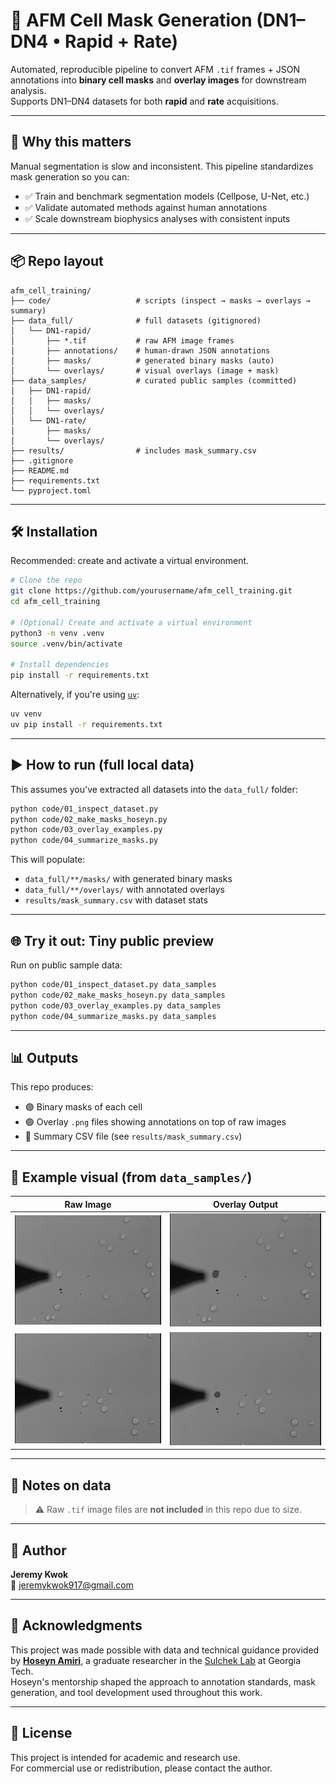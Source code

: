 # 🚀 AFM Cell Mask Generation (DN1–DN4 • Rapid + Rate)

Automated, reproducible pipeline to convert AFM `.tif` frames + JSON annotations into **binary cell masks** and **overlay images** for downstream analysis.  
Supports DN1–DN4 datasets for both **rapid** and **rate** acquisitions.

---

## 🧠 Why this matters

Manual segmentation is slow and inconsistent. This pipeline standardizes mask generation so you can:

- ✅ Train and benchmark segmentation models (Cellpose, U-Net, etc.)
- ✅ Validate automated methods against human annotations
- ✅ Scale downstream biophysics analyses with consistent inputs

---

## 📦 Repo layout

```
afm_cell_training/
├── code/                   # scripts (inspect → masks → overlays → summary)
├── data_full/              # full datasets (gitignored)
│   └── DN1-rapid/
│       ├── *.tif           # raw AFM image frames
│       ├── annotations/    # human-drawn JSON annotations
│       ├── masks/          # generated binary masks (auto)
│       └── overlays/       # visual overlays (image + mask)
├── data_samples/           # curated public samples (committed)
│   ├── DN1-rapid/
│   │   ├── masks/
│   │   └── overlays/
│   └── DN1-rate/
│       ├── masks/
│       └── overlays/
├── results/                # includes mask_summary.csv
├── .gitignore
├── README.md
├── requirements.txt
└── pyproject.toml
```

---

## 🛠️ Installation

Recommended: create and activate a virtual environment.

```bash
# Clone the repo
git clone https://github.com/yourusername/afm_cell_training.git
cd afm_cell_training

# (Optional) Create and activate a virtual environment
python3 -m venv .venv
source .venv/bin/activate

# Install dependencies
pip install -r requirements.txt
```

Alternatively, if you're using [`uv`](https://github.com/astral-sh/uv):

```bash
uv venv
uv pip install -r requirements.txt
```

---

## ▶️ How to run (full local data)

This assumes you've extracted all datasets into the `data_full/` folder:

```bash
python code/01_inspect_dataset.py
python code/02_make_masks_hoseyn.py
python code/03_overlay_examples.py
python code/04_summarize_masks.py
```

This will populate:

- `data_full/**/masks/` with generated binary masks  
- `data_full/**/overlays/` with annotated overlays  
- `results/mask_summary.csv` with dataset stats

---

## 🌐 Try it out: Tiny public preview

Run on public sample data:

```bash
python code/01_inspect_dataset.py data_samples
python code/02_make_masks_hoseyn.py data_samples
python code/03_overlay_examples.py data_samples
python code/04_summarize_masks.py data_samples
```

---

## 📊 Outputs

This repo produces:

- 🟣 Binary masks of each cell
- 🟢 Overlay `.png` files showing annotations on top of raw images
- 📄 Summary CSV file (see `results/mask_summary.csv`)

---

## 🧪 Example visual (from `data_samples/`)

| Raw Image | Overlay Output |
|-----------|----------------|
| ![raw](data_samples/DN1-rapid/cell01meas0000.png) | ![overlay](data_samples/DN1-rapid/overlays/cell01meas0000_overlay.png) |
| ![raw](data_samples/DN1-rate/cell01meas0000.png) | ![overlay](data_samples/DN1-rate/overlays/cell01meas0000_overlay.png) |
---

## 📁 Notes on data

> ⚠️ Raw `.tif` image files are **not included** in this repo due to size.

---

## 👤 Author

**Jeremy Kwok**  
📧 [jeremykwok917@gmail.com](mailto:jeremykwok917@gmail.com)

---

## 🙏 Acknowledgments

This project was made possible with data and technical guidance provided by [**Hoseyn Amiri**](https://www.sulchek2.gatech.edu/people/graduate/hoseyn-amiri/), a graduate researcher in the [Sulchek Lab](https://www.sulchek2.gatech.edu/) at Georgia Tech.  
Hoseyn's mentorship shaped the approach to annotation standards, mask generation, and tool development used throughout this work.

---

## 📄 License

This project is intended for academic and research use.  
For commercial use or redistribution, please contact the author.